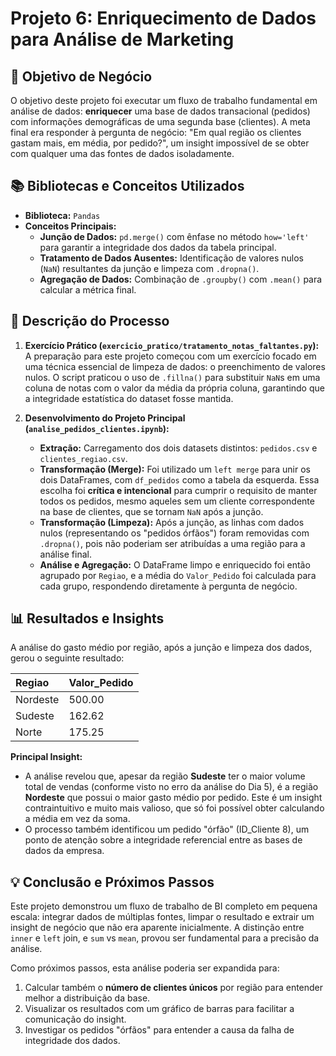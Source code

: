 # Projeto 6: Enriquecimento de Dados para Análise de Marketing

## 🎯 Objetivo de Negócio

O objetivo deste projeto foi executar um fluxo de trabalho fundamental em análise de dados: **enriquecer** uma base de dados transacional (pedidos) com informações demográficas de uma segunda base (clientes). A meta final era responder à pergunta de negócio: "Em qual região os clientes gastam mais, em média, por pedido?", um insight impossível de se obter com qualquer uma das fontes de dados isoladamente.

## 📚 Bibliotecas e Conceitos Utilizados

-   **Biblioteca:** `Pandas`
-   **Conceitos Principais:**
    -   **Junção de Dados:** `pd.merge()` com ênfase no método `how='left'` para garantir a integridade dos dados da tabela principal.
    -   **Tratamento de Dados Ausentes:** Identificação de valores nulos (`NaN`) resultantes da junção e limpeza com `.dropna()`.
    -   **Agregação de Dados:** Combinação de `.groupby()` com `.mean()` para calcular a métrica final.

## 📖 Descrição do Processo

1.  **Exercício Prático (`exercicio_pratico/tratamento_notas_faltantes.py`):**
    A preparação para este projeto começou com um exercício focado em uma técnica essencial de limpeza de dados: o preenchimento de valores nulos. O script praticou o uso de `.fillna()` para substituir `NaN`s em uma coluna de notas com o valor da média da própria coluna, garantindo que a integridade estatística do dataset fosse mantida.

2.  **Desenvolvimento do Projeto Principal (`analise_pedidos_clientes.ipynb`):**
    -   **Extração:** Carregamento dos dois datasets distintos: `pedidos.csv` e `clientes_regiao.csv`.
    -   **Transformação (Merge):** Foi utilizado um `left merge` para unir os dois DataFrames, com `df_pedidos` como a tabela da esquerda. Essa escolha foi **crítica e intencional** para cumprir o requisito de manter todos os pedidos, mesmo aqueles sem um cliente correspondente na base de clientes, que se tornam `NaN` após a junção.
    -   **Transformação (Limpeza):** Após a junção, as linhas com dados nulos (representando os "pedidos órfãos") foram removidas com `.dropna()`, pois não poderiam ser atribuídas a uma região para a análise final.
    -   **Análise e Agregação:** O DataFrame limpo e enriquecido foi então agrupado por `Regiao`, e a média do `Valor_Pedido` foi calculada para cada grupo, respondendo diretamente à pergunta de negócio.

## 📊 Resultados e Insights

A análise do gasto médio por região, após a junção e limpeza dos dados, gerou o seguinte resultado:

| Regiao | Valor_Pedido |
| :--- | :--- |
| Nordeste | 500.00 |
| Sudeste | 162.62 |
| Norte | 175.25 |

**Principal Insight:**
-   A análise revelou que, apesar da região **Sudeste** ter o maior volume total de vendas (conforme visto no erro da análise do Dia 5), é a região **Nordeste** que possui o maior gasto médio por pedido. Este é um insight contraintuitivo e muito mais valioso, que só foi possível obter calculando a média em vez da soma.
-   O processo também identificou um pedido "órfão" (ID_Cliente 8), um ponto de atenção sobre a integridade referencial entre as bases de dados da empresa.

## 💡 Conclusão e Próximos Passos

Este projeto demonstrou um fluxo de trabalho de BI completo em pequena escala: integrar dados de múltiplas fontes, limpar o resultado e extrair um insight de negócio que não era aparente inicialmente. A distinção entre `inner` e `left` join, e `sum` vs `mean`, provou ser fundamental para a precisão da análise.

Como próximos passos, esta análise poderia ser expandida para:
1.  Calcular também o **número de clientes únicos** por região para entender melhor a distribuição da base.
2.  Visualizar os resultados com um gráfico de barras para facilitar a comunicação do insight.
3.  Investigar os pedidos "órfãos" para entender a causa da falha de integridade dos dados.
